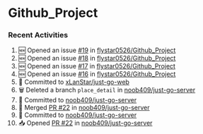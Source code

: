 # Github_Project

### Recent Activities
<!--START_SECTION:activity-->
1. 🆕 Opened an issue [#19](https://github.com/flystar0526/Github_Project/issues/19) in [flystar0526/Github_Project](https://github.com/flystar0526/Github_Project)
2. 🆕 Opened an issue [#18](https://github.com/flystar0526/Github_Project/issues/18) in [flystar0526/Github_Project](https://github.com/flystar0526/Github_Project)
3. 🆕 Opened an issue [#17](https://github.com/flystar0526/Github_Project/issues/17) in [flystar0526/Github_Project](https://github.com/flystar0526/Github_Project)
4. 🆕 Opened an issue [#16](https://github.com/flystar0526/Github_Project/issues/16) in [flystar0526/Github_Project](https://github.com/flystar0526/Github_Project)
5. 📝 Committed to [xLanStar/just-go-web](https://github.com/xLanStar/just-go-web/commit/dff7cb935ed888cdfd545462b217d35c645188dd)
6. 🗑️ Deleted a branch `place_detail` in [noob409/just-go-server](https://github.com/noob409/just-go-server)
7. 📝 Committed to [noob409/just-go-server](https://github.com/noob409/just-go-server/commit/470a2d9cbefeddd7215cbb4f977bd9337a724d02)
8. 🔀 Merged [PR #22](https://github.com/noob409/just-go-server/pull/22) in [noob409/just-go-server](https://github.com/noob409/just-go-server)
9. 📝 Committed to [noob409/just-go-server](https://github.com/noob409/just-go-server/commit/525684176ec28bb451f81e3e5c9d3cf5ac9f5158)
10. 📥 Opened [PR #22](https://github.com/noob409/just-go-server/pull/22) in [noob409/just-go-server](https://github.com/noob409/just-go-server)
<!--END_SECTION:activity-->
